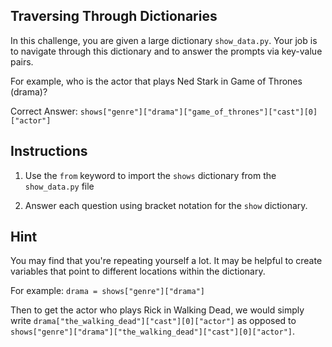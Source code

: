 ## Traversing Through Dictionaries

In this challenge, you are given a large dictionary `show_data.py`. Your job is to navigate through this dictionary and to answer the prompts via key-value pairs.

For example, who is the actor that plays Ned Stark in Game of Thrones (drama)?

Correct Answer: `shows["genre"]["drama"]["game_of_thrones"]["cast"][0]["actor"]`

## Instructions

1. Use the `from` keyword to import the `shows` dictionary from the `show_data.py` file

2. Answer each question using bracket notation for the `show` dictionary.

## Hint

You may find that you're repeating yourself a lot. It may be helpful to create variables that point to different locations within the dictionary.

For example: `drama = shows["genre"]["drama"]`

Then to get the actor who plays Rick in Walking Dead, we would simply write `drama["the_walking_dead"]["cast"][0]["actor"]` as opposed to `shows["genre"]["drama"]["the_walking_dead"]["cast"][0]["actor"]`.
